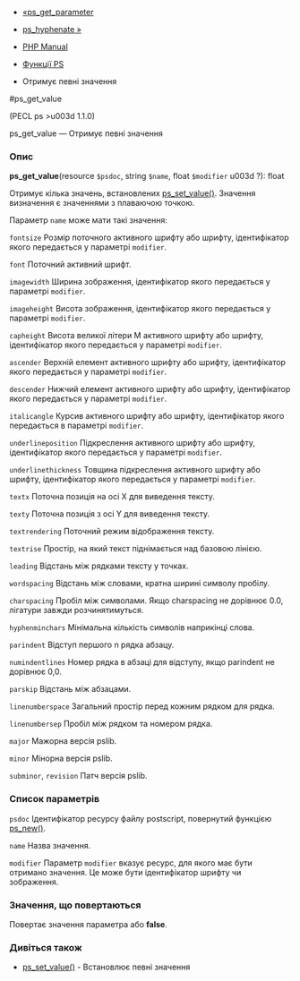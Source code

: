 - [«ps_get_parameter](function.ps-get-parameter.md)
- [ps_hyphenate »](function.ps-hyphenate.md)

- [PHP Manual](index.md)
- [Функції PS](ref.ps.md)
- Отримує певні значення

#ps_get_value

(PECL ps \>u003d 1.1.0)

ps_get_value — Отримує певні значення

### Опис

**ps_get_value**(resource `$psdoc`, string `$name`, float `$modifier` u003d
?): float

Отримує кілька значень, встановлених
[ps_set_value()](function.ps-set-value.md). Значення визначення
є значеннями з плаваючою точкою.

Параметр `name` може мати такі значення:

`fontsize`
Розмір поточного активного шрифту або шрифту, ідентифікатор якого
передається у параметрі `modifier`.

`font`
Поточний активний шрифт.

`imagewidth`
Ширина зображення, ідентифікатор якого передається у параметрі
`modifier`.

`imageheight`
Висота зображення, ідентифікатор якого передається у параметрі
`modifier`.

`capheight`
Висота великої літери M активного шрифту або шрифту, ідентифікатор
якого передається у параметрі `modifier`.

`ascender`
Верхній елемент активного шрифту або шрифту, ідентифікатор якого
передається у параметрі `modifier`.

`descender`
Нижчий елемент активного шрифту або шрифту, ідентифікатор якого
передається у параметрі `modifier`.

`italicangle`
Курсив активного шрифту або шрифту, ідентифікатор якого передається в
параметрі `modifier`.

`underlineposition`
Підкреслення активного шрифту або шрифту, ідентифікатор якого
передається у параметрі `modifier`.

`underlinethickness`
Товщина підкреслення активного шрифту або шрифту, ідентифікатор
якого передається у параметрі `modifier`.

`textx`
Поточна позиція на осі X для виведення тексту.

`texty`
Поточна позиція з осі Y для виведення тексту.

`textrendering`
Поточний режим відображення тексту.

`textrise`
Простір, на який текст піднімається над базовою лінією.

`leading`
Відстань між рядками тексту у точках.

`wordspacing`
Відстань між словами, кратна ширині символу пробілу.

`charspacing`
Пробіл між символами. Якщо charspacing не дорівнює 0.0, лігатури завжди
розчинятимуться.

`hyphenminchars`
Мінімальна кількість символів наприкінці слова.

`parindent`
Відступ першого n рядка абзацу.

`numindentlines`
Номер рядка в абзаці для відступу, якщо parindent не дорівнює 0,0.

`parskip`
Відстань між абзацами.

`linenumberspace`
Загальний простір перед кожним рядком для рядка.

`linenumbersep`
Пробіл між рядком та номером рядка.

`major`
Мажорна версія pslib.

`minor`
Мінорна версія pslib.

`subminor`, `revision`
Патч версія pslib.

### Список параметрів

`psdoc`
Ідентифікатор ресурсу файлу postscript, повернутий функцією
[ps_new()](function.ps-new.md).

`name`
Назва значення.

`modifier`
Параметр `modifier` вказує ресурс, для якого має бути отримано
значення. Це може бути ідентифікатор шрифту чи зображення.

### Значення, що повертаються

Повертає значення параметра або **false**.

### Дивіться також

- [ps_set_value()](function.ps-set-value.md) - Встановлює
певні значення

